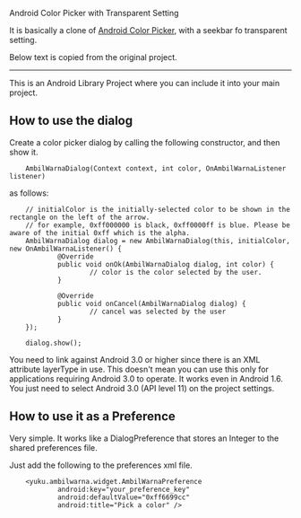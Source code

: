 Android Color Picker with Transparent Setting

It is basically a clone of [Android Color Picker](http://code.google.com/p/android-color-picker/), with a seekbar fo transparent setting.


Below text is copied from the original project.

------------------------------------------------------------------------------

This is an Android Library Project where you can include it into your main project.

How to use the dialog
---------------------

Create a color picker dialog by calling the following constructor, and then show it.

        AmbilWarnaDialog(Context context, int color, OnAmbilWarnaListener listener)

as follows:

        // initialColor is the initially-selected color to be shown in the rectangle on the left of the arrow.
        // for example, 0xff000000 is black, 0xff0000ff is blue. Please be aware of the initial 0xff which is the alpha.
        AmbilWarnaDialog dialog = new AmbilWarnaDialog(this, initialColor, new OnAmbilWarnaListener() {
                @Override
                public void onOk(AmbilWarnaDialog dialog, int color) {
                        // color is the color selected by the user.
                }
                
                @Override
                public void onCancel(AmbilWarnaDialog dialog) {
                        // cancel was selected by the user
                }
        });

        dialog.show();

You need to link against Android 3.0 or higher since there is an XML attribute layerType in use. This doesn't mean you can use this only for applications requiring Android 3.0 to operate. It works even in Android 1.6. You just need to select Android 3.0 (API level 11) on the project settings.

How to use it as a Preference
-----------------------------

Very simple. It works like a DialogPreference that stores an Integer to the shared preferences file.

Just add the following to the preferences xml file.

        <yuku.ambilwarna.widget.AmbilWarnaPreference
                android:key="your_preference_key"
                android:defaultValue="0xff6699cc" 
                android:title="Pick a color" />
